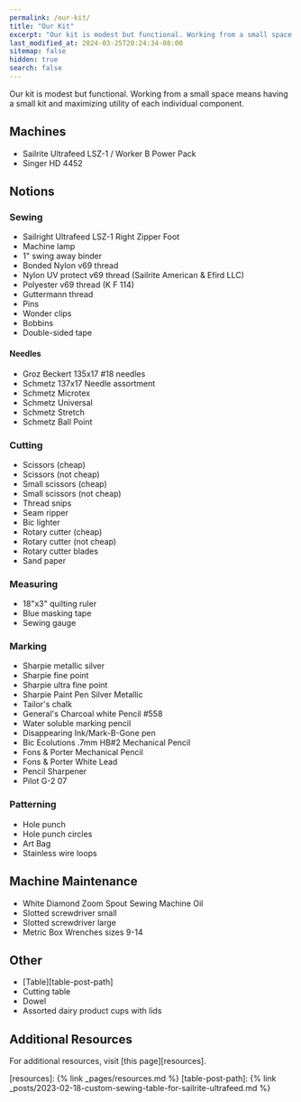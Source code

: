 ```yaml
---
permalink: /our-kit/
title: "Our Kit"
excerpt: "Our kit is modest but functional. Working from a small space means having a small kit and maximizing utility of each individual component."
last_modified_at: 2024-03-25T20:24:34-08:00
sitemap: false
hidden: true
search: false
---
```


Our kit is modest but functional. Working from a small space means having a small kit and maximizing utility of each individual component.

## Machines
* Sailrite Ultrafeed LSZ-1 / Worker B Power Pack
* Singer HD 4452

## Notions

### Sewing

* Sailright Ultrafeed LSZ-1 Right Zipper Foot
* Machine lamp
* 1" swing away binder
* Bonded Nylon v69 thread
* Nylon UV protect v69 thread (Sailrite American & Efird LLC)
* Polyester v69 thread (K F 114)
* Guttermann thread
* Pins
* Wonder clips
* Bobbins
* Double-sided tape

#### Needles

* Groz Beckert 135x17 #18 needles
* Schmetz 137x17 Needle assortment
* Schmetz Microtex
* Schmetz Universal
* Schmetz Stretch
* Schmetz Ball Point

### Cutting

* Scissors (cheap)
* Scissors (not cheap)
* Small scissors (cheap)
* Small scissors (not cheap)
* Thread snips
* Seam ripper
* Bic lighter
* Rotary cutter (cheap)
* Rotary cutter (not cheap)
* Rotary cutter blades
* Sand paper

### Measuring

* 18"x3" quilting ruler
* Blue masking tape
* Sewing gauge

### Marking

* Sharpie metallic silver
* Sharpie fine point
* Sharpie ultra fine point
* Sharpie Paint Pen Silver Metallic
* Tailor's chalk
* General's Charcoal white Pencil #558
* Water soluble marking pencil
* Disappearing Ink/Mark-B-Gone pen
* Bic Ecolutions .7mm HB#2 Mechanical Pencil
* Fons & Porter Mechanical Pencil
* Fons & Porter White Lead
* Pencil Sharpener
* Pilot G-2 07

### Patterning

* Hole punch
* Hole punch circles
* Art Bag
* Stainless wire loops

## Machine Maintenance

* White Diamond Zoom Spout Sewing Machine Oil
* Slotted screwdriver small
* Slotted screwdriver large
* Metric Box Wrenches sizes 9-14

## Other

* [Table][table-post-path]
* Cutting table
* Dowel
* Assorted dairy product cups with lids

## Additional Resources

For additional resources, visit [this page][resources].

[resources]: {% link _pages/resources.md %}
[table-post-path]: {% link _posts/2023-02-18-custom-sewing-table-for-sailrite-ultrafeed.md %}